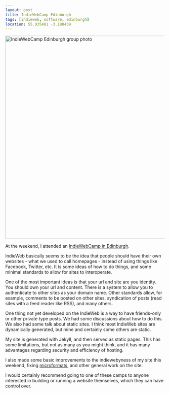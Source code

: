 ```yaml
---
layout: post
title: IndieWebCamp Edinburgh
tags: [indieweb, software, edinburgh]
location: 55.935481 -3.180439
---
```


<img width="640"
src="https://indieweb.org/images/8/84/2015-07-25_Edinburgh.jpg"
alt="IndieWebCamp Edinburgh group photo">

At the weekend, I attended an <a
href="https://indieweb.org/2015/Edinburgh">IndieWebCamp in Edinburgh</a>.

IndieWeb basically seems to be the idea that people should have their own
websites - what we used to call homepages - instead of using things like
Facebook, Twitter, etc. It is some ideas of how to do things, and some minimal
standards to allow for sites to interoperate.

One of the most important ideas is that your url and site are you
identity. You should own your url and content. There is a system to allow you
to authenticate to other sites as your domain name. Other standards allow, for
example, comments to be posted on other sites, syndication of posts (read
sites with a feed reader like RSS), and many others.

One thing not yet developed on the IndieWeb is a way to have friends-only or
other private type posts. We had some discussions about how to do this. We
also had some talk about static sites. I think most IndieWeb sites are
dynamically generated, but mine and certainly some others are static.

My site is generated with Jekyll, and then served as static pages. This has
some limitations, but not as many as you might think, and it has many
advantages regarding security and efficiency of hosting.

I also made some basic improvements to the indiewebyness of my site this
weekend, fixing <a href="http://microformats.org/">microformats</a>, and other
general work on the site.

I would certainly recommend going to one of these camps to anyone interested
in building or running a website themselves, which they can have control over.

